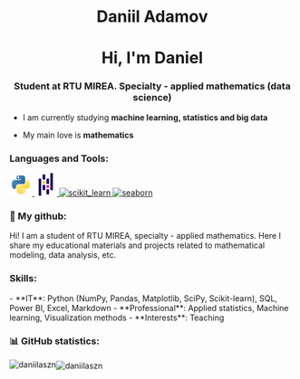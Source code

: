 <!-- Profile Header -->
<h1 align="center">Daniil Adamov</h1>

<h1 align="center">Hi, I'm Daniel</h1>
<h3 align="center">Student at RTU MIREA. Specialty - applied mathematics (data science)</h3>

- I am currently studying **machine learning, statistics and big data**

- My main love is **mathematics**

<h3 align="left">Languages and Tools:</h3>
<p align="left"> 
  <a href="https://www.python.org" target="_blank" rel="noreferrer"> <img src="https://raw.githubusercontent.com/devicons/devicon/master/icons/python/python-original.svg" alt="python" width="40" height="40"/> </a>
  <a href="https://pandas.pydata.org/" target="_blank" rel="noreferrer"> <img src="https://raw.githubusercontent.com/devicons/devicon/2ae2a900d2f041da66e950e4d48052658d850630/icons/pandas/pandas-original.svg" alt="pandas" width="40" height="40"/> </a> 
  <a href="https://scikit-learn.org/" target="_blank" rel="noreferrer"> <img src="https://upload.wikimedia.org/wikipedia/commons/0/05/Scikit_learn_logo_small.svg" alt="scikit_learn" width="40" height="40"/> </a> 
  <a href="https://seaborn.pydata.org/" target="_blank" rel="noreferrer"> <img src="https://seaborn.pydata.org/_images/logo-mark-lightbg.svg" alt="seaborn" width="40" height="40"/> </a> </p>

<h3> 🧑 My github: </h3>
Hi! I am a student of RTU MIREA, specialty - applied mathematics. Here I share my educational materials and projects related to mathematical modeling, data analysis, etc.

<h3> Skills: </h3>
- **IT**: Python (NumPy, Pandas, Matplotlib, SciPy, Scikit-learn), SQL, Power BI, Excel, Markdown
- **Professional**: Applied statistics, Machine learning, Visualization methods
- **Interests**: Teaching

<h3> 📊 GitHub statistics: </h3>
<p><img align="left" src="https://github-readme-stats.vercel.app/api/top-langs?username=daniilaszn&show_icons=true&locale=en&layout=compact" alt="daniilaszn" /></p>
<p><img align="center" src="https://github-readme-streak-stats.herokuapp.com/?user=daniilaszn&" alt="daniilaszn" /></p>
